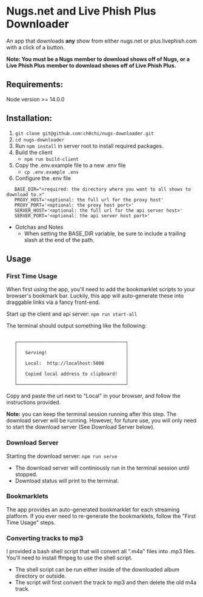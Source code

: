 


# Nugs.net and Live Phish Plus Downloader


An app that downloads **any** show from either nugs.net or plus.livephish.com with a click of a button.

**Note: You must be a Nugs member to download shows off of Nugs, or a Live Phish Plus member to download shows off of Live Phish Plus.**

## Requirements:
Node version >= 14.0.0

## Installation:

1. `git clone git@github.com:ch0chi/nugs-downloader.git`
2. `cd nugs-downloader`
3. Run `npm install` in server root to install required packages.
4. Build the client
    - `npm run build-client`
5. Copy the .env.example file to a new .env file
    - `cp .env.example .env`
6. Configure the .env file
```
   BASE_DIR="<required: the directory where you want to all shows to download to.>"
   PROXY_HOST='<optional: the full url for the proxy host'
   PROXY_PORT='<optional: the proxy host port>'
   SERVER_HOST='<optional: the full url for the api server host>'
   SERVER_PORT='<optional: the api server host port>'
   ```
- Gotchas and Notes
    - When setting the BASE_DIR variable, be sure to include a trailing slash at the end of the path.

## Usage

### First Time Usage
When first using the app, you'll need to add the bookmarklet scripts to your browser's bookmark bar.
Luckily, this app will auto-generate these into draggable links via a fancy front-end.

Start up the client and api server:
`npm run start-all`

The terminal should output something like the following:
```

   ┌────────────────────────────────────────┐
   │                                        │
   │   Serving!                             │
   │                                        │
   │   Local:  http://localhost:5000        │
   │                                        │
   │   Copied local address to clipboard!   │
   │                                        │
   └────────────────────────────────────────┘

```
Copy and paste the url next to "Local" in your browser, and follow the instructions provided.

**Note:** you can keep the terminal session running after this step. The download server will be running. However, for future use, you will only need to start the download server (See Download Server below).


### Download Server
Starting the download server: `npm run serve`
- The download server will continiously run in the terminal session until stopped.
- Download status will print to the terminal.


### Bookmarklets
The app provides an auto-generated bookmarklet for each streaming platform.
If you ever need to re-generate the bookmarklets, follow the "First Time Usage" steps.

### Converting tracks to mp3
I provided a bash shell script that will convert all ".m4a" files into .mp3 files. You'll need to install ffmpeg to use the shell script.
- The shell script can be run either inside of the downloaded album directory or outside.
- The script will first convert the track to mp3 and then delete the old m4a track.
